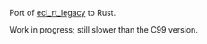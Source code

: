 Port of [ecl_rt_legacy](https://github.com/elindsey/ecl_rt_legacy) to Rust.

Work in progress; still slower than the C99 version.
